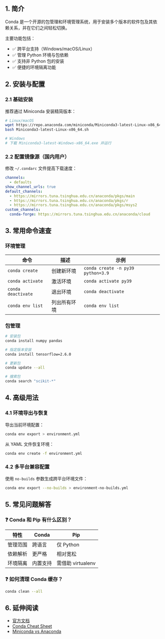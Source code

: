 
## 1. 简介

Conda 是一个开源的包管理和环境管理系统，用于安装多个版本的软件包及其依赖关系，并在它们之间轻松切换。

主要功能包括：
- ✅ 跨平台支持（Windows/macOS/Linux）
- ✅ 管理 Python 环境与包依赖
- ✅ 支持非 Python 包的安装
- ✅ 便捷的环境隔离功能

## 2. 安装与配置

### 2.1 基础安装

推荐通过 Miniconda 安装精简版本：

```bash
# Linux/macOS
wget https://repo.anaconda.com/miniconda/Miniconda3-latest-Linux-x86_64.sh
bash Miniconda3-latest-Linux-x86_64.sh

# Windows
# 下载 Miniconda3-latest-Windows-x86_64.exe 并运行
```

### 2.2 配置镜像源（国内用户）

修改 `~/.condarc` 文件提高下载速度：

```yaml
channels:
  - defaults
show_channel_urls: true
default_channels:
  - https://mirrors.tuna.tsinghua.edu.cn/anaconda/pkgs/main
  - https://mirrors.tuna.tsinghua.edu.cn/anaconda/pkgs/r
  - https://mirrors.tuna.tsinghua.edu.cn/anaconda/pkgs/msys2
custom_channels:
  conda-forge: https://mirrors.tuna.tsinghua.edu.cn/anaconda/cloud
```

## 3. 常用命令速查

### 环境管理

| 命令 | 描述 | 示例 |
|------|------|------|
| `conda create` | 创建新环境 | `conda create -n py39 python=3.9` |
| `conda activate` | 激活环境 | `conda activate py39` |
| `conda deactivate` | 退出环境 | `conda deactivate` |
| `conda env list` | 列出所有环境 | `conda env list` |

### 包管理

```bash
# 安装包
conda install numpy pandas

# 指定版本安装
conda install tensorflow=2.6.0

# 更新包
conda update --all

# 搜索包
conda search "scikit-*"
```

## 4. 高级用法

### 4.1 环境导出与恢复

导出当前环境配置：

```bash
conda env export > environment.yml
```

从 YAML 文件恢复环境：

```bash
conda env create -f environment.yml
```

### 4.2 多平台兼容配置

使用 `no-builds` 参数生成跨平台环境文件：

```bash
conda env export --no-builds > environment-no-builds.yml
```

## 5. 常见问题解答

### ❓ Conda 和 Pip 有什么区别？

| 特性        | Conda           | Pip            |
|------------|----------------|----------------|
| 管理范围    | 跨语言          | 仅 Python      |
| 依赖解析    | 更严格          | 相对宽松       |
| 环境隔离    | 内置支持        | 需借助 virtualenv |

### ❓ 如何清理 Conda 缓存？

```bash
conda clean --all
```

## 6. 延伸阅读

- [官方文档](https://docs.conda.io/en/latest/)
- [Conda Cheat Sheet](https://docs.conda.io/projects/conda/en/latest/user-guide/cheatsheet.html)
- [Miniconda vs Anaconda](https://conda.io/projects/conda/en/latest/user-guide/install/download.html)